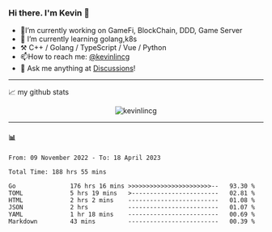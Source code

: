 ### Hi there. I'm Kevin 👋

- 🔭I’m currently working on GameFi, BlockChain, DDD, Game Server
- 🌱 I’m currently learning golang,k8s
-   :hammer_and_pick: C++ / Golang / TypeScript / Vue / Python
- 📫How to reach me: [@kevinlincg](https://twitter.com/kevinlincg) 
-   :thought_balloon: Ask me anything at [Discussions](https://github.com/kevinlincg/kevinlincg/discussions/new)!

---

📈 my github stats

<p align="center"> <img src="https://github-readme-stats-ouuan.vercel.app/api?username=kevinlincg&theme=dark&show_icons=true&count_private=true" alt="kevinlincg" />

---

#### :bar_chart: 

<!--START_SECTION:waka-->

```text
From: 09 November 2022 - To: 18 April 2023

Total Time: 188 hrs 55 mins

Go               176 hrs 16 mins >>>>>>>>>>>>>>>>>>>>>>>--   93.30 %
TOML             5 hrs 19 mins   >------------------------   02.81 %
HTML             2 hrs 2 mins    -------------------------   01.08 %
JSON             2 hrs           -------------------------   01.07 %
YAML             1 hr 18 mins    -------------------------   00.69 %
Markdown         43 mins         -------------------------   00.39 %
```

<!--END_SECTION:waka-->
